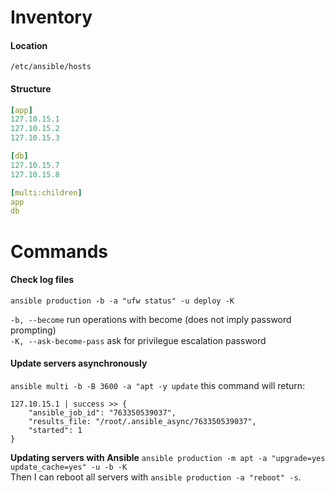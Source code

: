 # Inventory

#### Location   
`/etc/ansible/hosts`   

#### Structure   
```yml
[app]
127.10.15.1
127.10.15.2
127.10.15.3

[db]
127.10.15.7
127.10.15.8

[multi:children]
app
db
```

# Commands

#### Check log files
`ansible production -b -a "ufw status" -u deploy -K`   

`-b, --become` run operations with become (does not imply password prompting)   
`-K, --ask-become-pass` ask for privilegue escalation password   

#### Update servers asynchronously
`ansible multi -b -B 3600 -a "apt -y update` this command will return:   
```
127.10.15.1 | success >> {
    "ansible_job_id": "763350539037",
    "results_file: "/root/.ansible_async/763350539037",
    "started": 1
}
```
**Updating servers with Ansible**
`ansible production -m apt -a "upgrade=yes update_cache=yes" -u -b -K`   
Then I can reboot all servers with `ansible production -a "reboot" -s`.
